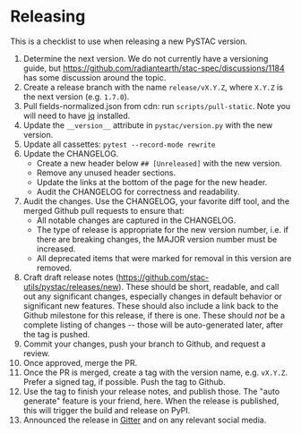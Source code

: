# Releasing

This is a checklist to use when releasing a new PySTAC version.

1. Determine the next version. We do not currently have a versioning guide, but <https://github.com/radiantearth/stac-spec/discussions/1184> has some discussion around the topic.
2. Create a release branch with the name `release/vX.Y.Z`, where `X.Y.Z` is the next version (e.g. `1.7.0`).
3. Pull fields-normalized.json from cdn: run `scripts/pull-static`. Note you will need to have [jq](https://stedolan.github.io/jq/) installed.
4. Update the `__version__` attribute in `pystac/version.py` with the new version.
5. Update all cassettes: `pytest --record-mode rewrite`
6. Update the CHANGELOG.
    - Create a new header below `## [Unreleased]` with the new version.
    - Remove any unused header sections.
    - Update the links at the bottom of the page for the new header.
    - Audit the CHANGELOG for correctness and readability.
7. Audit the changes.
   Use the CHANGELOG, your favorite diff tool, and the merged Github pull requests to ensure that:
    - All notable changes are captured in the CHANGELOG.
    - The type of release is appropriate for the new version number, i.e. if there are breaking changes, the MAJOR version number must be increased.
    - All deprecated items that were marked for removal in this version are removed.
8. Craft draft release notes (<https://github.com/stac-utils/pystac/releases/new>).
   These should be short, readable, and call out any significant changes, especially changes in default behavior or significant new features.
   These should also include a link back to the Github milestone for this release, if there is one.
   These should _not_ be a complete listing of changes -- those will be auto-generated later, after the tag is pushed.
9. Commit your changes, push your branch to Github, and request a review.
10. Once approved, merge the PR.
11. Once the PR is merged, create a tag with the version name, e.g. `vX.Y.Z`.
   Prefer a signed tag, if possible.
   Push the tag to Github.
12. Use the tag to finish your release notes, and publish those.
    The "auto generate" feature is your friend, here.
    When the release is published, this will trigger the build and release on PyPI.
13. Announced the release in [Gitter](https://matrix.to/#/#SpatioTemporal-Asset-Catalog_python:gitter.im) and on any relevant social media.
